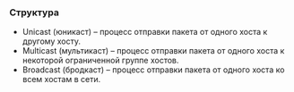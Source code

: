 ### Структура

- Unicast (юникаст) – процесс отправки пакета от одного хоста к другому хосту.
- Multicast (мультикаст) – процесс отправки пакета от одного хоста к некоторой ограниченной группе хостов.
- Broadcast (бродкаст) – процесс отправки пакета от одного хоста ко всем хостам в сети.